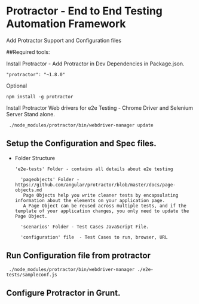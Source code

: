 # Protractor - End to End Testing Automation Framework 
Add Protractor Support and Configuration files

##Required tools:

Install Protractor - Add Protractor in Dev Dependencies in Package.json.

   ```
   "protractor": "~1.8.0"
   ```

Optional 

   ```
  npm install -g protractor
   ```
   
Install Protractor Web drivers for e2e Testing - Chrome Driver and Selenium Server Stand alone.

   ```
    ./node_modules/protractor/bin/webdriver-manager update
   ```

## Setup the Configuration and Spec files.
  - Folder Structure
  
        'e2e-tests' Folder - contains all details about e2e testing 
      
          'pageobjects' Folder - https://github.com/angular/protractor/blob/master/docs/page-objects.md
           Page Objects help you write cleaner tests by encapsulating information about the elements on your application page.
           A Page Object can be reused across multiple tests, and if the template of your application changes, you only need to update the Page Object.
        
          'scenarios' Folder - Test Cases JavaScript File.
        
          'configuration' file  - Test Cases to run, browser, URL
          
## Run Configuration file from protractor

   ```
    ./node_modules/protractor/bin/webdriver-manager ./e2e-tests/sampleconf.js
   ```

## Configure Protractor in Grunt. 
          
          




